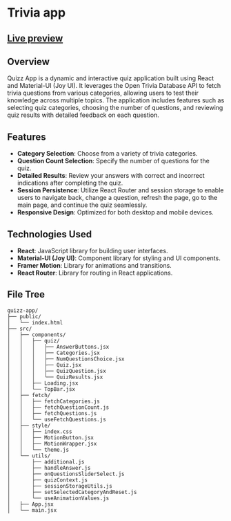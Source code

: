 # Trivia app

## [Live preview](https://trivia-joy-ui.netlify.app/)

## Overview

Quizz App is a dynamic and interactive quiz application built using React and Material-UI (Joy UI). It leverages the Open Trivia Database API to fetch trivia questions from various categories, allowing users to test their knowledge across multiple topics. The application includes features such as selecting quiz categories, choosing the number of questions, and reviewing quiz results with detailed feedback on each question.

## Features

- **Category Selection**: Choose from a variety of trivia categories.
- **Question Count Selection**: Specify the number of questions for the quiz.
- **Detailed Results**: Review your answers with correct and incorrect indications after completing the quiz.
- **Session Persistence**: Utilize React Router and session storage to enable users to navigate back, change a question, refresh the page, go to the main page, and continue the quiz seamlessly.
- **Responsive Design**: Optimized for both desktop and mobile devices.

## Technologies Used

- **React**: JavaScript library for building user interfaces.
- **Material-UI (Joy UI)**: Component library for styling and UI components.
- **Framer Motion**: Library for animations and transitions.
- **React Router**: Library for routing in React applications.

## File Tree

```plaintext
quizz-app/
├── public/
│   └── index.html
├── src/
│   ├── components/
│   │   ├── quiz/
│   │   │   ├── AnswerButtons.jsx
│   │   │   ├── Categories.jsx
│   │   │   ├── NumQuestionsChoice.jsx
│   │   │   ├── Quiz.jsx
│   │   │   ├── QuizQuestion.jsx
│   │   │   └── QuizResults.jsx
│   │   ├── Loading.jsx
│   │   └── TopBar.jsx
│   ├── fetch/
│   │   ├── fetchCategories.js
│   │   ├── fetchQuestionCount.js
│   │   ├── fetchQuestions.js
│   │   └── useFetchQuestions.js
│   ├── style/
│   │   ├── index.css
│   │   ├── MotionButton.jsx
│   │   ├── MotionWrapper.jsx
│   │   └── theme.js
│   └── utils/
│       ├── additional.js
│       ├── handleAnswer.js
│       ├── onQuestionsSliderSelect.js
│       ├── quizContext.js
│       ├── sessionStorageUtils.js
│       ├── setSelectedCategoryAndReset.js
│       └── useAnimationValues.js
│   ├── App.jsx
│   └── main.jsx

